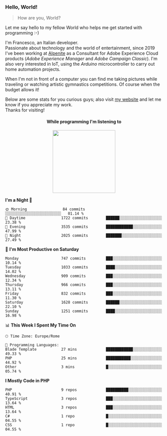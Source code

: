 ### Hello, World!

> How are you, World?

Let me say hello to my fellow World who helps me get started with programming :-)

I'm Francesco, an Italian developer.  
Passionate about technology and the world of entertainment, since 2019 I've been working at [Alpenite](https://www.alpenite.com) as a Consultant for Adobe Experience Cloud products (*Adobe Experience Manager* and *Adobe Campaign Classic*). I'm also very interested in IoT, using the *Arduino* microcontroller to carry out home automation projects.

When I'm not in front of a computer you can find me taking pictures while traveling or watching artistic gymnastics competitions. Of course when the budget allows it!

Below are some stats for you curious guys; also visit [my website](https://www.francescorega.eu) and let me know if you appreciate my work.  
Thanks for visiting!

<div align="center">
  <h4>While programming I'm listening to</h4>
  <a href="https://apps.francescorega.eu/now-playing/11147232609" target="_blank"><img src="https://apps.francescorega.eu/now-playing/11147232609" width="200"></a>
</div>

<!--START_SECTION:waka-->
**I'm a Night 🦉** 

```text
🌞 Morning                84 commits          ░░░░░░░░░░░░░░░░░░░░░░░░░   01.14 % 
🌆 Daytime                1722 commits        ██████░░░░░░░░░░░░░░░░░░░   23.38 % 
🌃 Evening                3535 commits        ████████████░░░░░░░░░░░░░   47.99 % 
🌙 Night                  2025 commits        ███████░░░░░░░░░░░░░░░░░░   27.49 % 
```
📅 **I'm Most Productive on Saturday** 

```text
Monday                   747 commits         ███░░░░░░░░░░░░░░░░░░░░░░   10.14 % 
Tuesday                  1033 commits        ████░░░░░░░░░░░░░░░░░░░░░   14.02 % 
Wednesday                909 commits         ███░░░░░░░░░░░░░░░░░░░░░░   12.34 % 
Thursday                 966 commits         ███░░░░░░░░░░░░░░░░░░░░░░   13.11 % 
Friday                   832 commits         ███░░░░░░░░░░░░░░░░░░░░░░   11.30 % 
Saturday                 1628 commits        ██████░░░░░░░░░░░░░░░░░░░   22.10 % 
Sunday                   1251 commits        ████░░░░░░░░░░░░░░░░░░░░░   16.98 % 
```


📊 **This Week I Spent My Time On** 

```text
🕑︎ Time Zone: Europe/Rome

💬 Programming Languages: 
Blade Template           27 mins             ████████████░░░░░░░░░░░░░   49.33 % 
PHP                      25 mins             ███████████░░░░░░░░░░░░░░   44.92 % 
Other                    3 mins              █░░░░░░░░░░░░░░░░░░░░░░░░   05.74 % 
```

**I Mostly Code in PHP** 

```text
PHP                      9 repos             ██████████░░░░░░░░░░░░░░░   40.91 % 
TypeScript               3 repos             ███░░░░░░░░░░░░░░░░░░░░░░   13.64 % 
HTML                     3 repos             ███░░░░░░░░░░░░░░░░░░░░░░   13.64 % 
C#                       1 repo              █░░░░░░░░░░░░░░░░░░░░░░░░   04.55 % 
CSS                      1 repo              █░░░░░░░░░░░░░░░░░░░░░░░░   04.55 % 
```




<!--END_SECTION:waka-->
